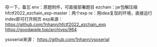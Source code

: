 存一下，备忘
env：原题附件，可直接部署题目
ezchain：jar包解压缩
hfctf2022_ezchain_exp-master：两个exp
re：用idea复现的环境，直接运行index即可打开网页
exp来源：
https://github.com/1nhann/hfctf2022_ezchain_exp
https://goodapple.top/archives/964

ysoserial来源：
https://github.com/1nhann/ysoserial